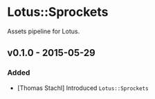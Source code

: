 # Lotus::Sprockets
Assets pipeline for Lotus.

## v0.1.0 - 2015-05-29
### Added
- [Thomas Stachl] Introduced `Lotus::Sprockets`
